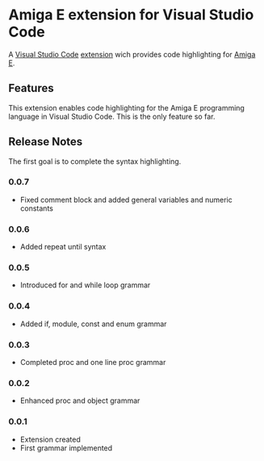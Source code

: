 # Amiga E extension for Visual Studio Code

A [Visual Studio Code](https://code.visualstudio.com/) [extension](https://marketplace.visualstudio.com/VSCode) wich provides code highlighting for [Amiga E](http://strlen.com/amiga-e/).

## Features

This extension enables code highlighting for the Amiga E programming language in Visual Studio Code. This is the only feature so far.

## Release Notes

The first goal is to complete the syntax highlighting.

### 0.0.7

- Fixed comment block and added general variables and numeric constants

### 0.0.6

- Added repeat until syntax

### 0.0.5

- Introduced for and while loop grammar

### 0.0.4

- Added if, module, const and enum grammar

### 0.0.3

- Completed proc and one line proc grammar

### 0.0.2

- Enhanced proc and object grammar

### 0.0.1

- Extension created
- First grammar implemented
